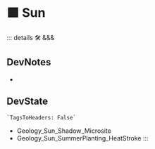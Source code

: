 
# 🟩  <eco>Sun</eco>

::: details 🛠 <dev>&&&</dev>

## DevNotes

-

## DevState

```py
`TagsToHeaders: False`
```

- Geology_Sun_Shadow_Microsite
- Geology_Sun_SummerPlanting_HeatStroke
:::
